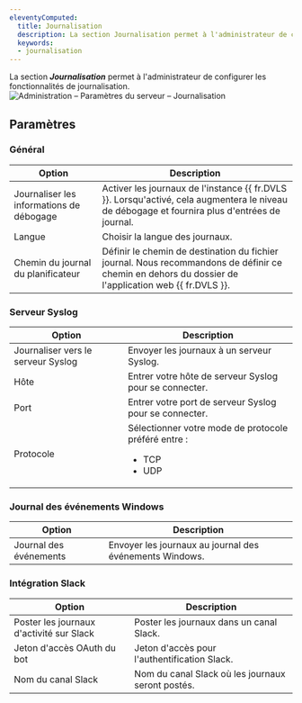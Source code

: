 ```yaml
---
eleventyComputed:
  title: Journalisation
  description: La section Journalisation permet à l'administrateur de configurer les fonctionnalités de journalisation.
  keywords:
  - journalisation
---
```

La section ***Journalisation*** permet à l'administrateur de configurer les fonctionnalités de journalisation.
![Administration – Paramètres du serveur – Journalisation](https://cdnweb.devolutions.net/docs/docs_en_server_ServerOp8040.png)

## Paramètres

### Général
| Option                | Description                                                                                                         |
|-----------------------|---------------------------------------------------------------------------------------------------------------------|
| Journaliser les informations de débogage | Activer les journaux de l'instance {{ fr.DVLS }}. Lorsqu'activé, cela augmentera le niveau de débogage et fournira plus d'entrées de journal. |
| Langue              | Choisir la langue des journaux.                                                                                    |
| Chemin du journal du planificateur    | Définir le chemin de destination du fichier journal. Nous recommandons de définir ce chemin en dehors du dossier de l'application web {{ fr.DVLS }}. |

### Serveur Syslog
| Option               | Description                                                                    |
|----------------------|--------------------------------------------------------------------------------|
| Journaliser vers le serveur Syslog | Envoyer les journaux à un serveur Syslog.                                              |
| Hôte                 | Entrer votre hôte de serveur Syslog pour se connecter.                                      |
| Port                 | Entrer votre port de serveur Syslog pour se connecter.                                      |
| Protocole             | Sélectionner votre mode de protocole préféré entre : <ul><li>TCP</li><li>UDP</li></ul> |


### Journal des événements Windows
| Option    | Description                         |
|-----------|-------------------------------------|
| Journal des événements | Envoyer les journaux au journal des événements Windows. |

### Intégration Slack
| Option                      | Description                                              |
|-----------------------------|----------------------------------------------------------|
| Poster les journaux d'activité sur Slack | Poster les journaux dans un canal Slack.                        |
| Jeton d'accès OAuth du bot      | Jeton d'accès pour l'authentification Slack.                       |
| Nom du canal Slack          | Nom du canal Slack où les journaux seront postés. |
